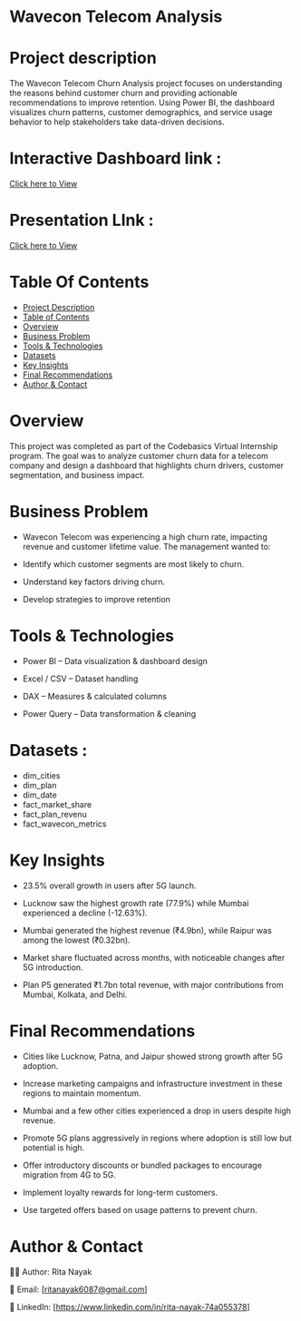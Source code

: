 
# Wavecon Telecom Analysis

# Project description 

The Wavecon Telecom Churn Analysis project focuses on understanding the reasons behind customer churn and providing actionable recommendations to improve retention. Using Power BI, the dashboard visualizes churn patterns, customer demographics, and service usage behavior to help stakeholders take data-driven decisions.

# Interactive Dashboard link :

[Click here to View]()

# Presentation LInk : 

[Click here to View]()

# Table Of Contents 

- [Project Description](#2-project-description)  
- [Table of Contents](#3-table-of-contents)  
- [Overview](#4-overview)  
- [Business Problem](#5-business-problem)    
- [Tools & Technologies](#7-tools--technologies)  
- [Datasets](#data-sets)  
- [Key Insights](#11-key-insights)  
- [Final Recommendations](#13-final-recommendations)  
- [Author & Contact](#14-author--contact)  

# Overview

This project was completed as part of the Codebasics Virtual Internship program. The goal was to analyze customer churn data for a telecom company and design a dashboard that highlights churn drivers, customer segmentation, and business impact.

# Business Problem 

- Wavecon Telecom was experiencing a high churn rate, impacting revenue and customer lifetime value. The management wanted to:

- Identify which customer segments are most likely to churn.

- Understand key factors driving churn.

- Develop strategies to improve retention


# Tools & Technologies

- Power BI – Data visualization & dashboard design

- Excel / CSV – Dataset handling

- DAX – Measures & calculated columns

- Power Query – Data transformation & cleaning

# Datasets : 

 - dim_cities
 - dim_plan
 - dim_date
 - fact_market_share
 - fact_plan_revenu
 - fact_wavecon_metrics


# Key Insights

- 23.5% overall growth in users after 5G launch.

- Lucknow saw the highest growth rate (77.9%) while Mumbai experienced a decline (-12.63%).

- Mumbai generated the highest revenue (₹4.9bn), while Raipur was among the lowest (₹0.32bn).

- Market share fluctuated across months, with noticeable changes after 5G introduction.

- Plan P5 generated ₹1.7bn total revenue, with major contributions from Mumbai, Kolkata, and Delhi.


# Final Recommendations
- Cities like Lucknow, Patna, and Jaipur showed strong growth after 5G adoption.

- Increase marketing campaigns and infrastructure investment in these regions to maintain momentum.

- Mumbai and a few other cities experienced a drop in users despite high revenue.

- Promote 5G plans aggressively in regions where adoption is still low but potential is high.

- Offer introductory discounts or bundled packages to encourage migration from 4G to 5G.

- Implement loyalty rewards for long-term customers.

- Use targeted offers based on usage patterns to prevent churn.

# Author & Contact 

👩‍💻 Author: Rita Nayak

📧 Email: [ritanayak6087@gmail.com]

🔗 LinkedIn: [https://www.linkedin.com/in/rita-nayak-74a055378]




